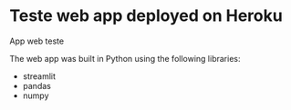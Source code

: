 # Teste web app deployed on Heroku

App web teste

The web app was built in Python using the following libraries:
* streamlit
* pandas
* numpy
